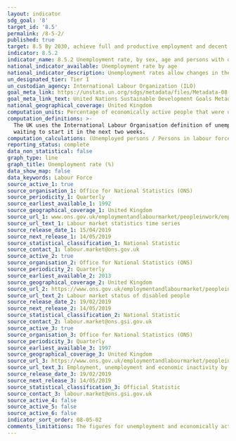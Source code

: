 ```yaml
---
layout: indicator
sdg_goal: '8'
target_id: '8.5'
permalink: /8-5-2/
published: true
target: 8.5 By 2030, achieve full and productive employment and decent work for all women and men, including for young people and persons with disabilities, and equal pay for work of equal value
indicator: 8.5.2
indicator_name: 8.5.2 Unemployment rate, by sex, age and persons with disabilities
national_indicator_available: Unemployment rate by age 
national_indicator_description: Unemployment rates allow changes in the labour market to be interpreted in a wider context by allowing for changes in the population. The headline measure of unemployment for the UK is the unemployment rate for those aged 16 and over.
un_designated_tier: Tier I
un_custodian_agency: International Labour Organization (ILO)
goal_meta_link: https://unstats.un.org/sdgs/metadata/files/Metadata-08-05-02.pdf 
goal_meta_link_text: United Nations Sustainable Development Goals Metadata (PDF 383 KB)
national_geographical_coverage: United Kingdom
computation_units: Percentage of economically active people that were unemployed
computation_definitions: >-
  The UK uses the International Labour Organisation definition of unemployed people, which covers people without a job who have been actively seeking work in the past four weeks and are available to start work in the next two weeks, and people out of work who have found a job and are
  waiting to start it in the next two weeks.
computation_calculations: (Unemployed persons / Persons in labour force) * 100
reporting_status: complete
data_non_statistical: false
graph_type: line
graph_title: Unemployment rate (%)
data_show_map: false
data_keywords: Labour Force
source_active_1: true
source_organisation_1: Office for National Statistics (ONS)
source_periodicity_1: Quarterly
source_earliest_available_1: 1992
source_geographical_coverage_1: United Kingdom
source_url_1: www.ons.gov.uk/employmentandlabourmarket/peopleinwork/employmentandemployeetypes/datasets/labourmarketstatistics
source_url_text_1: Labour market statistics time series
source_release_date_1: 15/04/2019
source_next_release_1: 14/05/2019
source_statistical_classification_1: National Statistic
source_contact_1: labour.market@ons.gov.uk
source_active_2: true
source_organisation_2: Office for National Statistics (ONS)
source_periodicity_2: Quarterly
source_earliest_available_2: 2013
source_geographical_coverage_2: United Kingdom
source_url_2: https://www.ons.gov.uk/employmentandlabourmarket/peopleinwork/employmentandemployeetypes/datasets/labourmarketstatusofdisabledpeoplea08
source_url_text_2: Labour market status of disabled people
source_release_date_2: 19/02/2019
source_next_release_2: 14/05/2019
source_statistical_classification_2: National Statistic
source_contact_2: labour.market@ons.gsi.gov.uk
source_active_3: true
source_organisation_3: Office for National Statistics (ONS)
source_periodicity_3: Quarterly
source_earliest_available_3: 1997
source_geographical_coverage_3: United Kingdom
source_url_3: https://www.ons.gov.uk/employmentandlabourmarket/peopleinwork/employmentandemployeetypes/datasets/a12employmentunemploymentandeconomicinactivitybynationalityandcountryofbirth
source_url_text_3: Employment, unemployment and economic inactivity by nationality and country of birth
source_release_date_3: 19/02/2019
source_next_release_3: 14/05/2019
source_statistical_classification_3: Official Statistic 
source_contact_3: labour.market@ons.gsi.gov.uk
source_active_4: false
source_active_5: false
source_active_6: false
indicator_sort_order: 08-05-02
comments_limitations: The figures for unemployment and economically active individuals are measured for the ages 16 and above. Data follows the UN specification for this indicator. This indicator has been identified in collaboration with topic experts.
---
```


